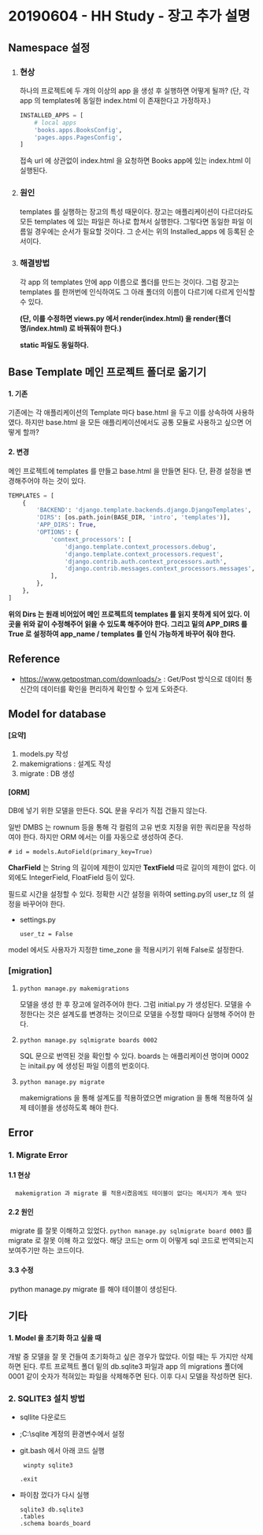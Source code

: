 # 20190604 - HH Study - 장고 추가 설명



## Namespace 설정

1. ### 현상

   하나의 프로젝트에 두 개의 이상의 app 을 생성 후 실행하면 어떻게 될까? (단, 각 app 의 templates에 동일한 index.html 이 존재한다고 가정하자.)

   

   ```python
   INSTALLED_APPS = [
       # local apps
       'books.apps.BooksConfig',
       'pages.apps.PagesConfig',
   ]
   ```

   접속 url 에 상관없이 index.html 을 요청하면 Books app에 있는 index.html 이 실행된다. 

2. ### 원인

   templates 를 실행하는 장고의 특성 때문이다. 장고는 애플리케이션이 다르더라도 모든 templates 에 있는 파일은 하나로 합쳐서 실행한다. 그렇다면 동일한 파일 이름일 경우에는 순서가 필요할 것이다. 그 순서는 위의 Installed_apps 에 등록된 순서이다. 

3. ### 해결방법

   각 app 의 templates 안에 app 이름으로 폴더를 만드는 것이다. 그럼 장고는 templates 를 한꺼번에 인식하여도 그 아래 폴더의 이름이 다르기에 다르게 인식할 수 있다. 

   **(단, 이를 수정하면 views.py 에서 render(index.html) 을 render(폴더명/index.html) 로 바꿔줘야 한다.)**

   **static 파일도 동일하다.**



## Base Template 메인 프로젝트 폴더로 옮기기

#### 1. 기존

기존에는 각 애플리케이션의 Template 마다 base.html 을 두고 이를 상속하여 사용하였다. 하지만 base.html 을 모든 애플리케이션에서도 공통 모듈로 사용하고 싶으면 어떻게 할까?

#### 2. 변경

메인 프로젝트에 templates 를 만들고 base.html 을 만들면 된다. 단, 환경 설정을 변경해주어야 하는 것이 있다. 

```python
TEMPLATES = [
    {
        'BACKEND': 'django.template.backends.django.DjangoTemplates',
        'DIRS': [os.path.join(BASE_DIR, 'intro', 'templates')],
        'APP_DIRS': True,
        'OPTIONS': {
            'context_processors': [
                'django.template.context_processors.debug',
                'django.template.context_processors.request',
                'django.contrib.auth.context_processors.auth',
                'django.contrib.messages.context_processors.messages',
            ],
        },
    },
]
```

**위의 Dirs 는 원래 비어있어 메인 프로젝트의 templates 를 읽지 못하게 되어 있다. 이 곳을 위와 같이 수정해주어 읽을 수 있도록 해주어야 한다. 그리고 밑의 APP_DIRS 를 True 로 설정하여 app_name / templates 를 인식 가능하게 바꾸어 줘야 한다.**



## Reference

- https://www.getpostman.com/downloads/> : Get/Post 방식으로 데이터 통신간의 데이터를 확인을 편리하게 확인할 수 있게 도와준다.



## Model for database

#### [요약]

1. models.py 작성
2. makemigrations : 설계도 작성
3. migrate : DB 생성



#### [ORM]

DB에 넣기 위한 모델을 만든다. SQL 문을 우리가 직접 건들지 않는다.



일반 DMBS 는 rownum 등을 통해 각 컬럼의 고유 번호 지정을 위한 쿼리문을 작성하여야 한다. 하지만 ORM 에서는 이를 자동으로 생성하여 준다.

```
# id = models.AutoField(primary_key=True)
```



**CharField** 는 String 의 길이에 제한이 있지만 **TextField** 따로 길이의 제한이 없다. 이 외에도 IntegerField, FloatField 등이 있다.



필드로 시간을 설정할 수 있다. 정확한 시간 설정을 위하여 setting.py의 user_tz 의 설정을 바꾸어야 한다.

- settings.py

  ` user_tz = False `

 model 에서도 사용자가 지정한 time_zone 을 적용시키기 위해 False로 설정한다.



### [migration]

1. ` python manage.py makemigrations `

   모델을 생성 한 후 장고에 알려주어야 한다. 그럼 initial.py 가 생성된다.  모델을 수정한다는 것은 설계도를 변경하는 것이므로 모델을 수정할 때마다 실행해 주어야 한다. 



2. ` python manage.py sqlmigrate boards 0002 ` 

   SQL 문으로 번역된 것을 확인할 수 있다.  boards 는 애플리케이션 명이며 0002 는 initail.py 에 생성된 파일 이름의 번호이다. 



3. `python manage.py migrate` 

    makemigrations 을 통해 설계도를 적용하였으면 migration 을 통해 적용하여 실제 테이블을 생성하도록 해야 한다. 



## Error

### 1. Migrate Error

#### 	1.1 현상

 	  makemigration 과 migrate 를 적용시켰음에도 테이블이 없다는 메시지가 계속 떴다

#### 	2.2 원인

​		migrate 를 잘못 이해하고 있었다.  ` python manage.py sqlmigrate board 0003 ` 를 migrate 로 잘못 이해 		하고 있었다.  해당 코드는 orm 이 어떻게 sql 코드로 번역되는지 보여주기만 하는 코드이다. 

#### 	3.3 수정

​		python manage.py migrate 를 해야 테이블이 생성된다.

## 

## 기타

#### 1. Model 을 초기화 하고 싶을 때

개발 중 모델을 잘 못 건들여 초기화하고 싶은 경우가 많았다. 이럴 때는 두 가지만 삭제하면 된다.  루트 프로젝트 폴더 밑의 db.sqlite3 파일과 app 의 migrations 폴더에 0001 같이 숫자가 적혀있는 파일을 삭제해주면 된다. 이후 다시 모델을 작성하면 된다.



### 2. SQLITE3 설치 방법

- sqllite 다운로드

- ;C:\sqlite 계정의 환경변수에서 설정

- git.bash 에서 아래 코드 실행

  ` winpty sqlite3`

  `.exit`

- 파이참 껐다가 다시 실행

  ```
  sqlite3 db.sqlite3
  .tables
  .schema boards_board
  ```

## 